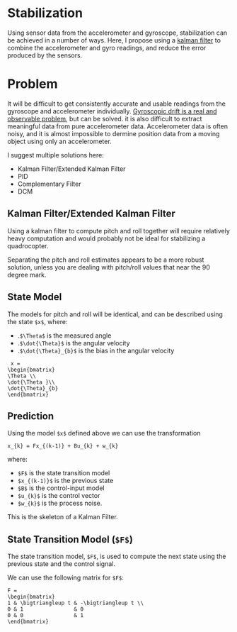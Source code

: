 Stabilization
=============

Using sensor data from the accelerometer and gyroscope, stabilization can be
achieved in a number of ways. Here, I propose using a
[kalman filter](http://en.wikipedia.org/wiki/Kalman_filter) to combine the
accelerometer and gyro readings, and reduce the error produced by the sensors.

Problem
=======

It will be difficult to get consistently accurate and usable readings from the
gyroscope and accelerometer individually. [Gyroscopic drift is a real and
observable problem][1], but can be solved. it is also difficult to extract
meaningful data from pure accelerometer data. Accelerometer data is often noisy,
and it is almost impossible to dermine position data from a moving object using
only an accelerometer.

I suggest multiple solutions here:

 - Kalman Filter/Extended Kalman Filter
 - PID
 - Complementary Filter
 - DCM


Kalman Filter/Extended Kalman Filter
------------------------------------

Using a kalman filter to compute pitch and roll together will require relatively
heavy computation and would probably not be ideal for stabilizing a
quadrocopter.

Separating the pitch and roll estimates appears to be a more robust solution,
unless you are dealing with pitch/roll values that near the 90 degree mark.

State Model
-----------
The models for pitch and roll will be identical, and can be described using the
state `$x$`, where:
 -  .`$\Theta$` is the measured angle
 -  .`$\dot{\Theta}$` is the angular velocity
 -  .`$\dot{\Theta}_{b}$` is the bias in the angular velocity

 ```mathjax
  x =
 \begin{bmatrix}
 \Theta \\
 \dot{\Theta }\\
 \dot{\Theta}_{b}
 \end{bmatrix}
 ```

Prediction
----------

Using the model `$x$` defined above we can use the transformation

```mathjax
x_{k} = Fx_{(k-1)} + Bu_{k} + w_{k}
```
where:
 - `$F$` is the state transition model
 - `$x_{(k-1)}$` is the previous state
 - `$B$` is the control-input model
 - `$u_{k}$` is the control vector
 - `$w_{k}$` is the process noise.

 This is the skeleton of a Kalman Filter.

State Transition Model (`$F$`)
------------------------------

The state transition model, `$F$`, is used to compute the next state using the
previous state and the control signal.

We can use the following matrix for `$F$`:

```Mathjax
F =
\begin{bmatrix}
1 & \bigtriangleup t & -\bigtriangleup t \\
0 & 1                & 0
0 & 0                & 1
\end{bmatrix}
```


[1]:http://www.csulb.edu/~hill/ee400d/Reference%20Folder/Kalman%20Filter%20Research.pdf
